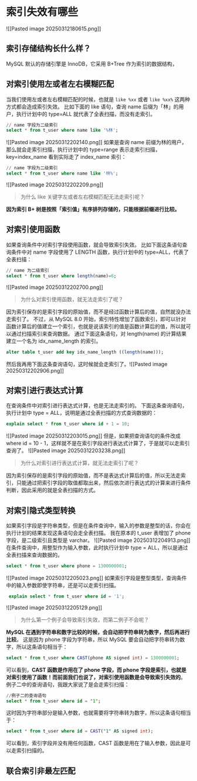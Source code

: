 # 索引失效有哪些
![[Pasted image 20250312180615.png]]
## 索引存储结构长什么样？
MySQL 默认的存储引擎是 InnoDB，它采用 B+Tree 作为索引的数据结构，
## 对索引使用左或者左右模糊匹配
当我们使用左或者左右模糊匹配的时候，也就是 `like %xx` 或者 `like %xx%` 这两种方式都会造成索引失效。
比如下面的 like 语句，查询 name 后缀为「林」的用户，执行计划中的 type=ALL 就代表了全表扫描，而没有走索引。
```sql
// name 字段为二级索引
select * from t_user where name like '%林';
```
![[Pasted image 20250312202140.png]]
如果是查询 name 前缀为林的用户，那么就会走索引扫描，执行计划中的 type=range 表示走索引扫描，key=index_name 看到实际走了 index_name 索引：
```sql
// name 字段为二级索引
select * from t_user where name like '林%';
```
![[Pasted image 20250312202209.png]]
> 为什么 like 关键字左或者左右模糊匹配无法走索引呢？

**因为索引 B+ 树是按照「索引值」有序排列存储的，只能根据前缀进行比较。**
## 对索引使用函数
如果查询条件中对索引字段使用函数，就会导致索引失效。
比如下面这条语句查询条件中对 name 字段使用了 LENGTH 函数，执行计划中的 type=ALL，代表了全表扫描：
```sql
// name 为二级索引
select * from t_user where length(name)=6;
```
![[Pasted image 20250312202700.png]]
> 为什么对索引使用函数，就无法走索引了呢？

因为索引保存的是索引字段的原始值，而不是经过函数计算后的值，自然就没办法走索引了。
不过，从 MySQL 8.0 开始，索引特性增加了函数索引，即可以针对函数计算后的值建立一个索引，也就是说该索引的值是函数计算后的值，所以就可以通过扫描索引来查询数据。
通过下面这条语句，对 length(name) 的计算结果建立一个名为 idx_name_length 的索引。
```sql
alter table t_user add key idx_name_length ((length(name)));
```
然后我再用下面这条查询语句，这时候就会走索引了。![[Pasted image 20250312202906.png]]
## 对索引进行表达式计算
在查询条件中对索引进行表达式计算，也是无法走索引的。
下面这条查询语句，执行计划中 type = ALL，说明是通过全表扫描的方式查询数据的：
```sql
explain select * from t_user where id + 1 = 10;
```
![[Pasted image 20250312203015.png]]
但是，如果把查询语句的条件改成 where id  = 10 - 1，这样就不是在索引字段进行表达式计算了，于是就可以走索引查询了。
![[Pasted image 20250312203238.png]]
> 为什么对索引进行表达式计算，就无法走索引了呢？

因为索引保存的是索引字段的原始值，而不是表达式计算后的值，所以无法走索引，只能通过把索引字段的取值都取出来，然后依次进行表达式的计算来进行条件判断，因此采用的就是全表扫描的方式。
## 对索引隐式类型转换
如果索引字段是字符串类型，但是在条件查询中，输入的参数是整型的话，你会在执行计划的结果发现这条语句会走全表扫描。
我在原本的 t_user 表增加了 phone 字段，是二级索引且类型是 varchar。
![[Pasted image 20250312204913.png]]
在条件查询中，用整型作为输入参数，此时执行计划中 type = ALL，所以是通过全表扫描来查询数据的。
```sql
select * from t_user where phone = 1300000001;
```
![[Pasted image 20250312205023.png]]
如果索引字段是整型类型，查询条件中的输入参数即使字符串，还是可以走索引扫描。
```sql
 explain select * from t_user where id = '1';
```
![[Pasted image 20250312205129.png]]
> 为什么第一个例子会导致索引失效，而第二例子不会呢？

 **MySQL 在遇到字符串和数字比较的时候，会自动把字符串转为数字，然后再进行比较**。
 这是因为 phone 字段为字符串，所以 MySQL 要会自动把字符串转为数字，所以这条语句相当于：
```sql
select * from t_user where CAST(phone AS signed int) = 1300000001;
```
可以看到，**CAST 函数是作用在了 phone 字段，而 phone 字段是索引，也就是对索引使用了函数！而前面我们也说了，对索引使用函数是会导致索引失效的**。
例子二中的查询语句，我跟大家说了是会走索引扫描：
```sql
//例子二的查询语句
select * from t_user where id = "1";
```
这时因为字符串部分是输入参数，也就需要将字符串转为数字，所以这条语句相当于：
```sql
select * from t_user where id = CAST("1" AS signed int);
```
可以看到，索引字段并没有用任何函数，CAST 函数是用在了输入参数，因此是可以走索引扫描的。
## 联合索引非最左匹配
